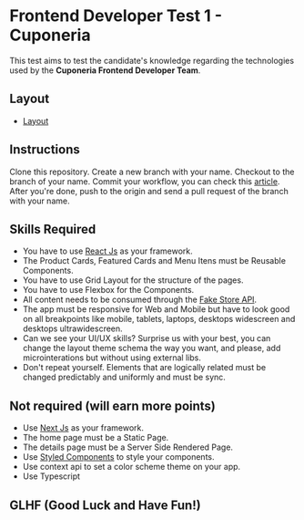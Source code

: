 # Frontend Developer Test 1 - Cuponeria

This test aims to test the candidate's knowledge regarding the technologies used by the **Cuponeria Frontend Developer Team**.

## Layout

- [Layout](https://www.figma.com/file/CjWJWkhU0eYmwVlUaPs4A0/nike-website-denion?node-id=0%3A1)

## Instructions

Clone this repository.
Create a new branch with your name.
Checkout to the branch of your name.
Commit your workflow, you can check this [article](https://medium.com/@rafael.oliveira/como-escrever-boas-mensagens-de-commit-9f8fe852155a).
After you're done, push to the origin and send a pull request of the branch with your name.

## Skills Required

- You have to use [React Js](https://pt-br.reactjs.org/)	as your framework.
- The Product Cards, Featured Cards and Menu Itens must be Reusable Components.
- You have to use Grid Layout for the structure of the pages.
- You have to use Flexbox for the Components.
- All content needs to be consumed through the [Fake Store API](https://fakestoreapi.com/).
- The app must be responsive for Web and Mobile but have to look good on all breakpoints like mobile, tablets, laptops, desktops widescreen and desktops ultrawidescreen.
- Can we see your UI/UX skills? Surprise us with your best, you can change the layout theme schema the way you want, and please, add microinterations but without using external libs.
- Don't repeat yourself. Elements that are logically related must be changed predictably and uniformly and must be sync.

## Not required (will earn more points)

- Use [Next Js](https://nextjs.org/) as your framework.
- The home page must be a Static Page.
- The details page must be a Server Side Rendered Page.
- Use [Styled Components](https://styled-components.com/) to style your components.
- Use context api to set a color scheme theme on your app.
- Use Typescript

## GLHF (Good Luck and Have Fun!)
